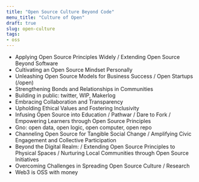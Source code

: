```yaml
---
title: "Open Source Culture Beyond Code"
menu_title: "Culture of Open"
draft: true
slug: open-culture
tags:
- oss
---
```


- Applying Open Source Principles Widely / Extending Open Source Beyond Software
- Cultivating an Open Source Mindset Personally
- Unleashing Open Source Models for Business Success / Open Startups (/open)
- Strengthening Bonds and Relationships in Communities
- Building in public: twitter, WIP, Makerlog
- Embracing Collaboration and Transparency
- Upholding Ethical Values and Fostering Inclusivity
- Infusing Open Source into Education / Pathwar / Dare to Fork / Empowering Learners through Open Source Principles
- Gno: open data, open logic, open computer, open repo
- Channeling Open Source for Tangible Social Change / Amplifying Civic Engagement and Collective Participation
- Beyond the Digital Realm: / Extending Open Source Principles to Physical Spaces / Nurturing Local Communities through Open Source Initiatives
- Overcoming Challenges in Spreading Open Source Culture / Research
- Web3 is OSS with money
